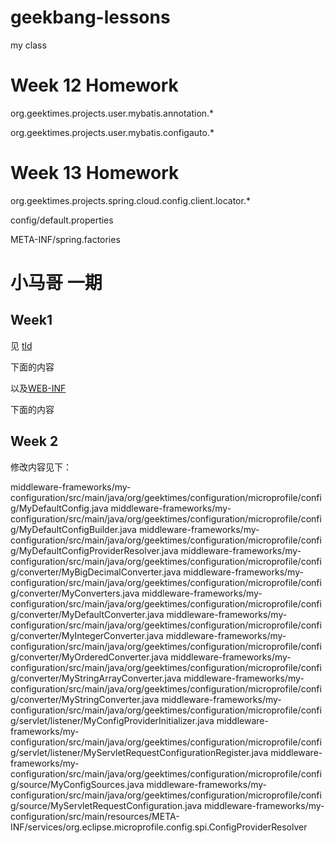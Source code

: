 # geekbang-lessons
my class


# Week 12 Homework
org.geektimes.projects.user.mybatis.annotation.*

org.geektimes.projects.user.mybatis.configauto.*


# Week 13 Homework
org.geektimes.projects.spring.cloud.config.client.locator.*

config/default.properties

META-INF/spring.factories



# 小马哥 一期

## Week1

见 [tld](https://github.com/GitJumping/geekbang-lessons/tree/master/projects/stage-1/user-platform/servlet-web/src/main/java/org/geektimes/projects/servlet/tld)

下面的内容



以及[WEB-INF](https://github.com/GitJumping/geekbang-lessons/tree/master/projects/stage-1/user-platform/servlet-web/src/main/webapp/WEB-INF)

下面的内容



## Week 2

修改内容见下：

middleware-frameworks/my-configuration/src/main/java/org/geektimes/configuration/microprofile/config/MyDefaultConfig.java
middleware-frameworks/my-configuration/src/main/java/org/geektimes/configuration/microprofile/config/MyDefaultConfigBuilder.java
middleware-frameworks/my-configuration/src/main/java/org/geektimes/configuration/microprofile/config/MyDefaultConfigProviderResolver.java
middleware-frameworks/my-configuration/src/main/java/org/geektimes/configuration/microprofile/config/converter/MyBigDecimalConverter.java
middleware-frameworks/my-configuration/src/main/java/org/geektimes/configuration/microprofile/config/converter/MyConverters.java
middleware-frameworks/my-configuration/src/main/java/org/geektimes/configuration/microprofile/config/converter/MyDefaultConverter.java
middleware-frameworks/my-configuration/src/main/java/org/geektimes/configuration/microprofile/config/converter/MyIntegerConverter.java
middleware-frameworks/my-configuration/src/main/java/org/geektimes/configuration/microprofile/config/converter/MyOrderedConverter.java
middleware-frameworks/my-configuration/src/main/java/org/geektimes/configuration/microprofile/config/converter/MyStringArrayConverter.java
middleware-frameworks/my-configuration/src/main/java/org/geektimes/configuration/microprofile/config/converter/MyStringConverter.java
middleware-frameworks/my-configuration/src/main/java/org/geektimes/configuration/microprofile/config/servlet/listener/MyConfigProviderInitializer.java
middleware-frameworks/my-configuration/src/main/java/org/geektimes/configuration/microprofile/config/servlet/listener/MyServletRequestConfigurationRegister.java
middleware-frameworks/my-configuration/src/main/java/org/geektimes/configuration/microprofile/config/source/MyConfigSources.java
middleware-frameworks/my-configuration/src/main/java/org/geektimes/configuration/microprofile/config/source/MyServletRequestConfiguration.java
middleware-frameworks/my-configuration/src/main/resources/META-INF/services/org.eclipse.microprofile.config.spi.ConfigProviderResolver
